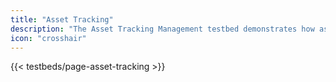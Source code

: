 ```yaml
---
title: "Asset Tracking"
description: "The Asset Tracking Management testbed demonstrates how assets with various sensors can be tracked in real-time in order to minimize the cost of lost or damaged parcels."
icon: "crosshair"
---
```


{{< testbeds/page-asset-tracking >}}